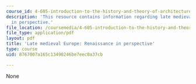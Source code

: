 ```yaml
---
course_id: 4-605-introduction-to-the-history-and-theory-of-architecture-spring-2012
description: 'This resource contains information regarding late medieval europe: renaissance
  in perspective.'
file_location: /coursemedia/4-605-introduction-to-the-history-and-theory-of-architecture-spring-2012/8767007a165c13490246be7eec0a37cb_MIT4_605S12_lec22.pdf
file_type: application/pdf
layout: pdf
title: 'Late medieval Europe: Renaissance in perspective'
type: course
uid: 8767007a165c13490246be7eec0a37cb

---
```

None